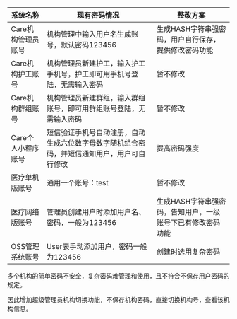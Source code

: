 | 系统名称           | 现有密码情况                                                 | 整改方案                                                   |
| ------------------ | ------------------------------------------------------------ | ---------------------------------------------------------- |
| Care机构管理员账号 | 机构管理中输入用户名生成账号，默认密码123456                 | 生成HASH字符串强密码，用户自行保存，提供修改密码功能       |
| Care机构护工账号   | 机构管理员新建护工，输入护工手机号，护工即可用手机号登陆，无需输入密码 | 暂不修改                                                   |
| Care机构群组账号   | 机构管理员新建群组，输入群组账号，即可用群组账号登陆，无需输入密码 | 暂不修改                                                   |
| Care个人小程序账号 | 短信验证手机号自动注册，自动生成六位数字母数字随机组合密码，并短信通知用户，用户可自行修改 | 提高密码强度                                               |
| 医疗单机版账号     | 通用一个账号：test                                           | 暂不修改                                                   |
| 医疗网络版账号     | 管理员创建用户时添加用户名、密码，一般为123456               | 生成HASH字符串强密码，告知用户，一级账号下已有修改密码功能 |
| OSS管理系统账号    | User表手动添加用户，密码一般为123456                         | 创建时选用复杂密码                                         |

多个机构的简单密码不安全，复杂密码难管理和使用，且不符合不保存用户密码的规定。

因此增加超级管理员机构切换功能，不保存机构密码，直接切换机构号，查看该机构信息。